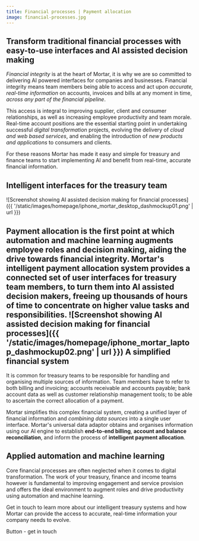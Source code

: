 ```yaml
---
title: Financial processes | Payment allocation
image: financial-processes.jpg
---
```


Transform traditional financial processes with easy-to-use interfaces and AI assisted decision making
-----------------------------------------------------------------------------------------------------

*Financial integrity* is at the heart of Mortar, it is why we are so committed to delivering AI powered interfaces for companies and businesses. Financial integrity means team members being able to access and act upon *accurate, real-time information* on accounts, invoices and bills at any moment in time, *across any part of the financial pipeline*. 

This access is integral to improving supplier, client and consumer relationships, as well as increasing employee productivity and team morale. Real-time account positions are the essential starting point in undertaking successful *digital transformation* projects, evolving the delivery of *cloud and web based services*, and enabling the introduction of *new products and applications* to consumers and clients. 

For these reasons Mortar has made it easy and simple for treasury and finance teams to start implementing AI and benefit from real-time, accurate financial information.  

Intelligent interfaces for the treasury team
-----------------------------------------------------------------------------------------------------

![Screenshot showing AI assisted decision making for financial processes]({{ '/static/images/homepage/iphone_mortar_desktop_dashmockup01.png' | url }})

Payment allocation is the first point at which automation and machine learning augments employee roles and decision making, aiding the drive towards financial integrity. Mortar's intelligent payment allocation system provides a connected set of user interfaces for treasury team members, to turn them into AI assisted decision makers, freeing up thousands of hours of time to concentrate on higher value tasks and responsibilities.
![Screenshot showing AI assisted decision making for financial processes]({{ '/static/images/homepage/iphone_mortar_laptop_dashmockup02.png' | url }})
A simplified financial system 
-----------------------------------------------------------------------------------------------------

It is common for treasury teams to be responsible for handling and organising multiple sources of information. Team members have to refer to both billing and invoicing; accounts receivable and accounts payable; bank account data as well as customer relationship management tools; to be able to ascertain the correct allocation of a payment.  

Mortar simplifies this complex financial system, creating a unified layer of financial information and *combining data sources* into a single user interface. Mortar's universal data adaptor obtains and organises information using our AI engine to establish **end-to-end billing**, **account and balance reconciliation**, and inform the process of **intelligent payment allocation**.

Applied automation and machine learning
------------------------------------------------------------------------------

Core financial processes are often neglected when it comes to digital transformation. The work of your treasury, finance and income teams however is fundamental to improving engagement and service provision and offers the ideal environment to augment roles and drive productivity using automation and machine learning. 

Get in touch to learn more about our intelligent treasury systems and how Mortar can provide the access to accurate, real-time information your company needs to evolve.

Button - get in touch


